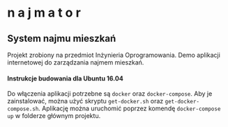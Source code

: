 # n a j m a t o r
## System najmu mieszkań

Projekt zrobiony na przedmiot Inżynieria Oprogramowania. Demo aplikacji internetowej do zarządzania najmem mieszkań.

#### Instrukcje budowania dla Ubuntu 16.04
Do włączenia aplikacji potrzebne są `docker` oraz `docker-compose`. Aby je zainstalować, można użyć skryptu `get-docker.sh` oraz `get-docker-compose.sh`. Aplikację można uruchomić poprzez komendę ```docker-compose up``` w folderze głównym projektu.
